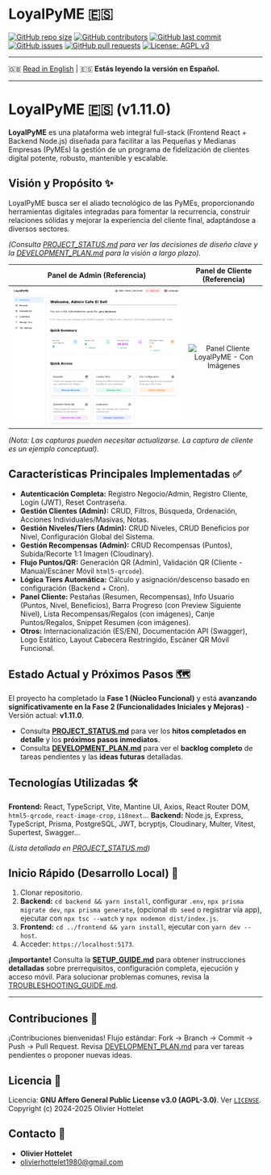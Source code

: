 # LoyalPyME 🇪🇸

[![GitHub repo size](https://img.shields.io/github/repo-size/R3v180/LoyalPyME?style=flat-square)](https://github.com/R3v180/LoyalPyME)
[![GitHub contributors](https://img.shields.io/github/contributors/R3v180/LoyalPyME?style=flat-square)](https://github.com/R3v180/LoyalPyME/graphs/contributors)
[![GitHub last commit](https://img.shields.io/github/last-commit/R3v180/LoyalPyME?style=flat-square)](https://github.com/R3v180/LoyalPyME/commits/main)
[![GitHub issues](https://img.shields.io/github/issues/R3v180/LoyalPyME?style=flat-square)](https://github.com/R3v180/LoyalPyME/issues)
[![GitHub pull requests](https://img.shields.io/github/issues-pr/R3v180/LoyalPyME?style=flat-square)](https://github.com/R3v180/LoyalPyME/pulls)
[![License: AGPL v3](https://img.shields.io/badge/License-AGPL%20v3-blue.svg?style=flat-square)](https://www.gnu.org/licenses/agpl-3.0)

---

🇬🇧 [Read in English](README.md) | 🇪🇸 **Estás leyendo la versión en Español.**

---

# LoyalPyME 🇪🇸 (v1.11.0)

**LoyalPyME** es una plataforma web integral full-stack (Frontend React + Backend Node.js) diseñada para facilitar a las Pequeñas y Medianas Empresas (PyMEs) la gestión de un programa de fidelización de clientes digital potente, robusto, mantenible y escalable.

## Visión y Propósito ✨

LoyalPyME busca ser el aliado tecnológico de las PyMEs, proporcionando herramientas digitales integradas para fomentar la recurrencia, construir relaciones sólidas y mejorar la experiencia del cliente final, adaptándose a diversos sectores.

_(Consulta [PROJECT_STATUS.md](./PROJECT_STATUS.md) para ver las decisiones de diseño clave y la [DEVELOPMENT_PLAN.md](./DEVELOPMENT_PLAN.md) para la visión a largo plazo)._

|                                   Panel de Admin (Referencia)                                   |                                        Panel de Cliente (Referencia)                                         |
| :---------------------------------------------------------------------------------------------: | :----------------------------------------------------------------------------------------------------------: |
| <img src="images/SC_LoyalPyME.png" alt="Panel Admin LoyalPyME - Vista Escritorio" width="100%"> | <img src="images/SC_LoyalPyME_Customer_v1.11.png" alt="Panel Cliente LoyalPyME - Con Imágenes" width="100%"> |

_(Nota: Las capturas pueden necesitar actualizarse. La captura de cliente es un ejemplo conceptual)._

## Características Principales Implementadas ✅

- **Autenticación Completa:** Registro Negocio/Admin, Registro Cliente, Login (JWT), Reset Contraseña.
- **Gestión Clientes (Admin):** CRUD, Filtros, Búsqueda, Ordenación, Acciones Individuales/Masivas, Notas.
- **Gestión Niveles/Tiers (Admin):** CRUD Niveles, CRUD Beneficios por Nivel, Configuración Global del Sistema.
- **Gestión Recompensas (Admin):** CRUD Recompensas (Puntos), Subida/Recorte 1:1 Imagen (Cloudinary).
- **Flujo Puntos/QR:** Generación QR (Admin), Validación QR (Cliente - Manual/Escáner Móvil `html5-qrcode`).
- **Lógica Tiers Automática:** Cálculo y asignación/descenso basado en configuración (Backend + Cron).
- **Panel Cliente:** Pestañas (Resumen, Recompensas), Info Usuario (Puntos, Nivel, Beneficios), Barra Progreso (con Preview Siguiente Nivel), Lista Recompensas/Regalos (con imágenes), Canje Puntos/Regalos, Snippet Resumen (con imágenes).
- **Otros:** Internacionalización (ES/EN), Documentación API (Swagger), Logo Estático, Layout Cabecera Restringido, Escáner QR Móvil Funcional.

## Estado Actual y Próximos Pasos 🗺️

El proyecto ha completado la **Fase 1 (Núcleo Funcional)** y está **avanzando significativamente en la Fase 2 (Funcionalidades Iniciales y Mejoras)** - Versión actual: **v1.11.0**.

- Consulta **[PROJECT_STATUS.md](./PROJECT_STATUS.md)** para ver los **hitos completados en detalle** y los **próximos pasos inmediatos**.
- Consulta **[DEVELOPMENT_PLAN.md](./DEVELOPMENT_PLAN.md)** para ver el **backlog completo** de tareas pendientes y las **ideas futuras** detalladas.

## Tecnologías Utilizadas 🛠️

**Frontend:** React, TypeScript, Vite, Mantine UI, Axios, React Router DOM, `html5-qrcode`, `react-image-crop`, `i18next`...
**Backend:** Node.js, Express, TypeScript, Prisma, PostgreSQL, JWT, bcryptjs, Cloudinary, Multer, Vitest, Supertest, Swagger...

_(Lista detallada en [PROJECT_STATUS.md](./PROJECT_STATUS.md))_

## Inicio Rápido (Desarrollo Local) 🚀

1.  Clonar repositorio.
2.  **Backend:** `cd backend && yarn install`, configurar `.env`, `npx prisma migrate dev`, `npx prisma generate`, (opcional `db seed` o registrar vía app), ejecutar con `npx tsc --watch` y `npx nodemon dist/index.js`.
3.  **Frontend:** `cd ../frontend && yarn install`, ejecutar con `yarn dev --host`.
4.  Acceder: `https://localhost:5173`.

**¡Importante!** Consulta la **[SETUP_GUIDE.md](./SETUP_GUIDE.md)** para obtener instrucciones **detalladas** sobre prerrequisitos, configuración completa, ejecución y acceso móvil. Para solucionar problemas comunes, revisa la [TROUBLESHOOTING_GUIDE.md](./TROUBLESHOOTING_GUIDE.md).

---

## Contribuciones 🤝

¡Contribuciones bienvenidas! Flujo estándar: Fork -> Branch -> Commit -> Push -> Pull Request. Revisa [DEVELOPMENT_PLAN.md](./DEVELOPMENT_PLAN.md) para ver tareas pendientes o proponer nuevas ideas.

## Licencia 📜

Licencia: **GNU Affero General Public License v3.0 (AGPL-3.0)**. Ver [`LICENSE`](./LICENSE).
Copyright (c) 2024-2025 Olivier Hottelet

## Contacto 📧

- **Olivier Hottelet**
- olivierhottelet1980@gmail.com
